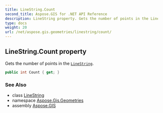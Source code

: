 ```yaml
---
title: LineString.Count
second_title: Aspose.GIS for .NET API Reference
description: LineString property. Gets the number of points in the LineString
type: docs
weight: 20
url: /net/aspose.gis.geometries/linestring/count/
---
```

## LineString.Count property

Gets the number of points in the [`LineString`](../).

```csharp
public int Count { get; }
```

### See Also

* class [LineString](../)
* namespace [Aspose.Gis.Geometries](../../linestring/)
* assembly [Aspose.GIS](../../../)


